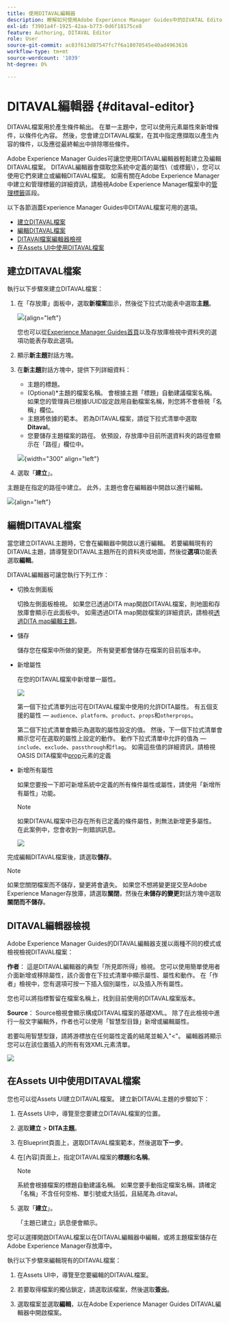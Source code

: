 ```yaml
---
title: 使用DITAVAL編輯器
description: 瞭解如何使用Adobe Experience Manager Guides中的DIVATAL Editor建立和編輯DITAVAL檔案。 瞭解DITAVAL編輯器如何在製作和來源檢視中支援DITAVAL檔案。
exl-id: f3901a4f-1925-42aa-b773-0d6f18175ce8
feature: Authoring, DITAVAL Editor
role: User
source-git-commit: ac83f613d87547fc7f6a18070545e40ad4963616
workflow-type: tm+mt
source-wordcount: '1039'
ht-degree: 0%

---
```


# DITAVAL編輯器 {#ditaval-editor}

DITAVAL檔案用於產生條件輸出。 在單一主題中，您可以使用元素屬性來新增條件，以條件化內容。 然後，您會建立DITAVAL檔案，在其中指定應擷取以產生內容的條件，以及應從最終輸出中排除哪些條件。

Adobe Experience Manager Guides可讓您使用DITAVAL編輯器輕鬆建立及編輯DITAVAL檔案。 DITAVAL編輯器會擷取您系統中定義的屬性\（或標籤\），您可以使用它們來建立或編輯DITAVAL檔案。 如需有關在Adobe Experience Manager中建立和管理標籤的詳細資訊，請檢視Adobe Experience Manager檔案中的[管理標籤](https://experienceleague.adobe.com/docs/experience-manager-cloud-service/sites/authoring/features/tags.html?lang=zh-Hant)區段。

以下各節涵蓋Experience Manager Guides中DITAVAL檔案可用的選項。

- [建立DITAVAL檔案](#create-ditaval-file)
- [編輯DITAVAL檔案](#edit-ditaval-file)
- [DITAVAl檔案編輯器檢視](#ditaval-editor-views)
- [在Assets UI中使用DITAVAL檔案](#working-with-ditaval-files-in-the-assets-ui)

## 建立DITAVAL檔案

執行以下步驟來建立DITAVAL檔案：

1. 在「存放庫」面板中，選取&#x200B;**新檔案**&#x200B;圖示，然後從下拉式功能表中選取&#x200B;**主題**。

   ![](images/new-file-option.png){align="left"}

   您也可以從[Experience Manager Guides首頁](./intro-home-page.md)以及存放庫檢視中資料夾的選項功能表存取此選項。

2. 顯示&#x200B;**新主題**&#x200B;對話方塊。

3. 在&#x200B;**新主題**&#x200B;對話方塊中，提供下列詳細資料：
   - 主題的標題。
   - \(Optional\)*主題的檔案名稱。 會根據主題「標題」自動建議檔案名稱。 如果您的管理員已根據UUID設定啟用自動檔案名稱，則您將不會檢視「名稱」欄位。
   - 主題將依據的範本。 若為DITAVAL檔案，請從下拉式清單中選取&#x200B;**Ditaval**。
   - 您要儲存主題檔案的路徑。 依預設，存放庫中目前所選資料夾的路徑會顯示在「路徑」欄位中。

   ![](images/new-topic-dialog-ditaval.png){width="300" align="left"}


4. 選取「**建立**」。

主題是在指定的路徑中建立。 此外，主題也會在編輯器中開啟以進行編輯。

![](images/ditaval-file-editor.png){align="left"}

## 編輯DITAVAL檔案

當您建立DITAVAL主題時，它會在編輯器中開啟以進行編輯。 若要編輯現有的DITAVAL主題，請導覽至DITAVAL主題所在的資料夾或地圖，然後從&#x200B;**選項**&#x200B;功能表選取&#x200B;**編輯**。

DITAVAL編輯器可讓您執行下列工作：

- 切換左側面板

  切換左側面板檢視。 如果您已透過DITA map開啟DITAVAL檔案，則地圖和存放庫會顯示在此面板中。 如需透過DITA map開啟檔案的詳細資訊，請檢視[透過DITA map編輯主題](map-editor-advanced-map-editor.md#id17ACJ0F0FHS)。

- 儲存

  儲存您在檔案中所做的變更。 所有變更都會儲存在檔案的目前版本中。

- 新增屬性

  在您的DITAVAL檔案中新增單一屬性。

  ![](images/ditaval-editor-props-new.png)

  第一個下拉式清單列出可在DITAVAL檔案中使用的允許DITA屬性。 有五個支援的屬性 — `audience`、`platform`、`product`、`props`和`otherprops`。

  第二個下拉式清單會顯示為選取的屬性設定的值。 然後，下一個下拉式清單會顯示您可在選取的屬性上設定的動作。 動作下拉式清單中允許的值為 — `include`、`exclude`、`passthrough`和`flag`。 如需這些值的詳細資訊，請檢視OASIS DITA檔案中[prop](http://docs.oasis-open.org/dita/dita/v1.3/errata01/os/complete/part3-all-inclusive/langRef/ditaval/ditaval-prop.html#ditaval-prop)元素的定義

- 新增所有屬性

  如果您要按一下即可新增系統中定義的所有條件屬性或屬性，請使用「新增所有屬性」功能。

  >[!NOTE]
  >
  > 如果DITAVAL檔案中已存在所有已定義的條件屬性，則無法新增更多屬性。 在此案例中，您會收到一則錯誤訊息。

  ![](images/ditaval-all-props-new.png)

完成編輯DITAVAL檔案後，請選取&#x200B;**儲存**。

>[!NOTE]
>
> 如果您關閉檔案而不儲存，變更將會遺失。 如果您不想將變更提交至Adobe Experience Manager存放庫，請選取&#x200B;**關閉**，然後在&#x200B;**未儲存的變更**&#x200B;對話方塊中選取&#x200B;**關閉而不儲存**。

## DITAVAL編輯器檢視

Adobe Experience Manager Guides的DITAVAL編輯器支援以兩種不同的模式或檢視檢視DITAVAL檔案：

**作者**：   這是DITAVAL編輯器的典型「所見即所得」檢視。 您可以使用簡單使用者介面新增或移除屬性，該介面會在下拉式清單中顯示屬性、屬性和動作。 在「作者」檢視中，您有選項可按一下插入個別屬性，以及插入所有屬性。

您也可以將指標暫留在檔案名稱上，找到目前使用的DITAVAL檔案版本。

**Source**：   Source檢視會顯示構成DITAVAL檔案的基礎XML。 除了在此檢視中進行一般文字編輯外，作者也可以使用「智慧型目錄」新增或編輯屬性。

若要叫用智慧型錄，請將游標放在任何屬性定義的結尾並輸入&quot;&lt;&quot;。 編輯器將顯示您可以在該位置插入的所有有效XML元素清單。

![](images/ditaval-source-view-new.png)


## 在Assets UI中使用DITAVAL檔案

您也可以從Assets UI建立DITAVAL檔案。 建立新DITAVAL主題的步驟如下：

1. 在Assets UI中，導覽至您要建立DITAVAL檔案的位置。

1. 選取&#x200B;**建立** \> **DITA主題**。

1. 在Blueprint頁面上，選取DITAVAL檔案範本，然後選取&#x200B;**下一步**。

1. 在[內容]頁面上，指定DITAVAL檔案的&#x200B;**標題**&#x200B;和&#x200B;**名稱**。

   >[!NOTE]
   >
   > 系統會根據檔案的標題自動建議名稱。 如果您要手動指定檔案名稱，請確定「名稱」不含任何空格、單引號或大括弧，且結尾為.ditaval。

1. 選取「**建立**」。

   「主題已建立」訊息便會顯示。

您可以選擇開啟DITAVAL檔案以在DITAVAL編輯器中編輯，或將主題檔案儲存在Adobe Experience Manager存放庫中。

執行以下步驟來編輯現有的DITAVAL檔案：

1. 在Assets UI中，導覽至您要編輯的DITAVAL檔案。

1. 若要取得檔案的獨佔鎖定，請選取該檔案，然後選取&#x200B;**簽出**。

1. 選取檔案並選取&#x200B;**編輯**，以在Adobe Experience Manager Guides DITAVAL編輯器中開啟檔案。



